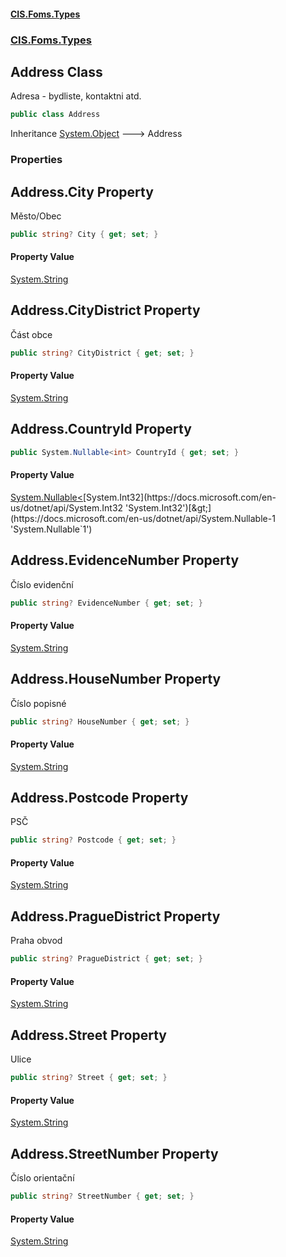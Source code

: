 #### [CIS.Foms.Types](index.md 'index')
### [CIS.Foms.Types](CIS.Foms.Types.md 'CIS.Foms.Types')

## Address Class

Adresa - bydliste, kontaktni atd.

```csharp
public class Address
```

Inheritance [System.Object](https://docs.microsoft.com/en-us/dotnet/api/System.Object 'System.Object') &#129106; Address
### Properties

<a name='CIS.Foms.Types.Address.City'></a>

## Address.City Property

Město/Obec

```csharp
public string? City { get; set; }
```

#### Property Value
[System.String](https://docs.microsoft.com/en-us/dotnet/api/System.String 'System.String')

<a name='CIS.Foms.Types.Address.CityDistrict'></a>

## Address.CityDistrict Property

Část obce

```csharp
public string? CityDistrict { get; set; }
```

#### Property Value
[System.String](https://docs.microsoft.com/en-us/dotnet/api/System.String 'System.String')

<a name='CIS.Foms.Types.Address.CountryId'></a>

## Address.CountryId Property

```csharp
public System.Nullable<int> CountryId { get; set; }
```

#### Property Value
[System.Nullable&lt;](https://docs.microsoft.com/en-us/dotnet/api/System.Nullable-1 'System.Nullable`1')[System.Int32](https://docs.microsoft.com/en-us/dotnet/api/System.Int32 'System.Int32')[&gt;](https://docs.microsoft.com/en-us/dotnet/api/System.Nullable-1 'System.Nullable`1')

<a name='CIS.Foms.Types.Address.EvidenceNumber'></a>

## Address.EvidenceNumber Property

Číslo evidenční

```csharp
public string? EvidenceNumber { get; set; }
```

#### Property Value
[System.String](https://docs.microsoft.com/en-us/dotnet/api/System.String 'System.String')

<a name='CIS.Foms.Types.Address.HouseNumber'></a>

## Address.HouseNumber Property

Číslo popisné

```csharp
public string? HouseNumber { get; set; }
```

#### Property Value
[System.String](https://docs.microsoft.com/en-us/dotnet/api/System.String 'System.String')

<a name='CIS.Foms.Types.Address.Postcode'></a>

## Address.Postcode Property

PSČ

```csharp
public string? Postcode { get; set; }
```

#### Property Value
[System.String](https://docs.microsoft.com/en-us/dotnet/api/System.String 'System.String')

<a name='CIS.Foms.Types.Address.PragueDistrict'></a>

## Address.PragueDistrict Property

Praha obvod

```csharp
public string? PragueDistrict { get; set; }
```

#### Property Value
[System.String](https://docs.microsoft.com/en-us/dotnet/api/System.String 'System.String')

<a name='CIS.Foms.Types.Address.Street'></a>

## Address.Street Property

Ulice

```csharp
public string? Street { get; set; }
```

#### Property Value
[System.String](https://docs.microsoft.com/en-us/dotnet/api/System.String 'System.String')

<a name='CIS.Foms.Types.Address.StreetNumber'></a>

## Address.StreetNumber Property

Číslo orientační

```csharp
public string? StreetNumber { get; set; }
```

#### Property Value
[System.String](https://docs.microsoft.com/en-us/dotnet/api/System.String 'System.String')